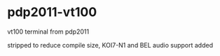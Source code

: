 # pdp2011-vt100
vt100 terminal from pdp2011

stripped to reduce compile size,
KOI7-N1 and BEL audio support added
